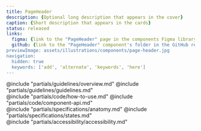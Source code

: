 ```yaml
---
title: PageHeader
description: {Optional long description that appears in the cover}
caption: {Short description that appears in the cards}
status: released
links:
  figma: {link to the "PageHeader" page in the components Figma library}
  github: {link to the "PageHeader" component's folder in the GitHub repo}
previewImage: assets/illustrations/components/page-header.jpg
navigation:
  hidden: true
  keywords: ['add', 'alternate', 'keywords', 'here']
---
```


<section data-tab="Guidelines">
  @include "partials/guidelines/overview.md"
  @include "partials/guidelines/guidelines.md"
</section>

<section data-tab="Code">
  @include "partials/code/how-to-use.md"
  @include "partials/code/component-api.md"
  <!-- @include "partials/code/showcase.md" -->
</section>

<section data-tab="Specifications">
  @include "partials/specifications/anatomy.md"
  @include "partials/specifications/states.md"
</section>

<section data-tab="Accessibility">
  @include "partials/accessibility/accessibility.md"
</section>